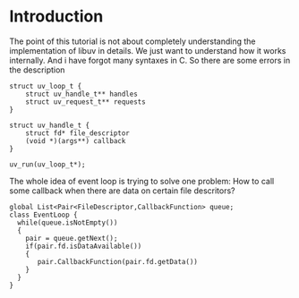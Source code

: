 # Introduction
The point of this tutorial is not about completely understanding the implementation 
of libuv in details. We just want to understand how it works internally. And i have forgot many syntaxes in C. So there are some errors in the description
```
struct uv_loop_t {
    struct uv_handle_t** handles
    struct uv_request_t** requests
}

struct uv_handle_t {
    struct fd* file_descriptor
    (void *)(args**) callback
}

uv_run(uv_loop_t*);
```

The whole idea of event loop is trying to solve one problem: How to call some callback when there are data on certain file descritors? 

```
global List<Pair<FileDescriptor,CallbackFunction> queue;
class EventLoop {
  while(queue.isNotEmpty())
  {
    pair = queue.getNext();
    if(pair.fd.isDataAvailable())
    {
       pair.CallbackFunction(pair.fd.getData())
    }
  }
}
```




